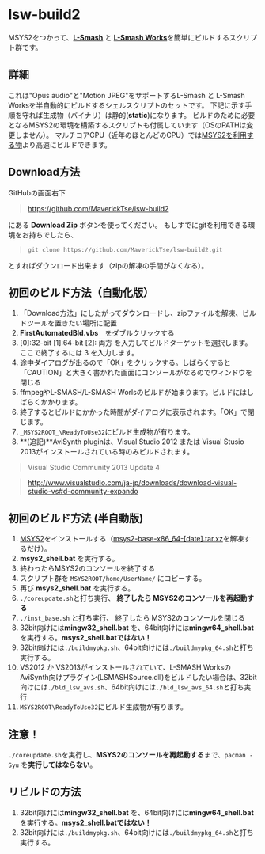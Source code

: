 ﻿# lsw-build2
MSYS2をつかって、[__L-Smash__](https://github.com/l-smash/l-smash) と [__L-Smash Works__](https://github.com/VFR-maniac/L-SMASH-Works/tree/master/AviUtl)を簡単にビルドするスクリプト群です。 


## 詳細
これは"Opus audio"と"Motion JPEG"をサポートするL-Smash と L-Smash Worksを半自動的にビルドするシェルスクリプトのセットです。
下記に示す手順を守れば生成物（バイナリ）は静的(**static**)になります。
ビルドのために必要となるMSYS2の環境を構築するスクリプトも付属しています（OSのPATHは変更しません）。
マルチコアCPU（近年のほとんどのCPU）では[MSYS2を利用する物](https://github.com/MaverickTse/lw-build)より高速にビルドできます。

## Download方法
GitHubの画面右下
>https://github.com/MaverickTse/lsw-build2

にある **Download Zip** ボタンを使ってください。
もしすでにgitを利用できる環境をお持ちでしたら、
>`git clone https://github.com/MaverickTse/lsw-build2.git`

とすればダウンロード出来ます（zipの解凍の手間がなくなる）。


## 初回のビルド方法（自動化版）
  1. 「Download方法」にしたがってダウンロードし、zipファイルを解凍、ビルドツールを置きたい場所に配置
  2. **FirstAutomatedBld.vbs**　をダブルクリックする
  3. [0]:32-bit [1]:64-bit [2]: 両方 を入力してビルドターゲットを選択します。ここで終了するには 3 を入力します。
  4. 途中ダイアログが出るので「OK」をクリックする。しばらくすると「CAUTION」と大きく書かれた画面にコンソールがなるのでウィンドウを閉じる
  5. ffmpegやL-SMASH/L-SMASH Worlsのビルドが始まります。ビルドにはしばらくかかります。
  6. 終了するとビルドにかかった時間がダイアログに表示されます。「OK」で閉じます。
  7. `_MSYS2ROOT_\ReadyToUse32`にビルド生成物が有ります。
  8. **(追記)**AviSynth pluginは、Visual Studio 2012 または Visual Stusio 2013がインストールされている時のみビルドされます。

>Visual Studio Community 2013 Update 4

>http://www.visualstudio.com/ja-jp/downloads/download-visual-studio-vs#d-community-expando
  

## 初回のビルド方法 (半自動版)
  1. [MSYS2](http://sourceforge.net/projects/msys2/)をインストールする（[msys2-base-x86_64-[date].tar.xz](http://sourceforge.net/projects/msys2/files/Base/x86_64/)を解凍するだけ）。
  2. **msys2_shell.bat** を実行する。
  3. 終わったらMSYS2のコンソールを終了する
  4. スクリプト群を `MSYS2ROOT/home/UserName/` にコピーする。
  5. 再び **msys2_shell.bat** を実行する。
  6. `./coreupdate.sh`と打ち実行、 **終了したら MSYS2のコンソールを再起動する**
  7. `./inst_base.sh` と打ち実行、 終了したら MSYS2のコンソールを閉じる
  8.  32bit向けには**mingw32_shell.bat** を、64bit向けには**mingw64_shell.bat**を実行する。**msys2_shell.batではない！** 
  9.  32bit向けには`./buildmypkg.sh`、64bit向けには`./buildmypkg_64.sh`と打ち実行する。
  10. VS2012 か VS2013がインストールされていて、L-SMASH WorksのAviSynth向けプラグイン(LSMASHSource.dll)をビルドしたい場合は、32bit向けには`./bld_lsw_avs.sh`、64bit向けには`./bld_lsw_avs_64.sh`と打ち実行
  11. `MSYS2ROOT\ReadyToUse32`にビルド生成物が有ります。
  
  
## 注意！
`./coreupdate.sh`を実行し、**MSYS2のコンソールを再起動する**まで、`pacman -Syu` を**実行してはならない**。

## リビルドの方法
  1. 32bit向けには**mingw32_shell.bat** を、64bit向けには**mingw64_shell.bat**を実行する。**msys2_shell.batではない！** 
  2. 32bit向けには`./buildmypkg.sh`、64bit向けには`./buildmypkg_64.sh`と打ち実行する。

